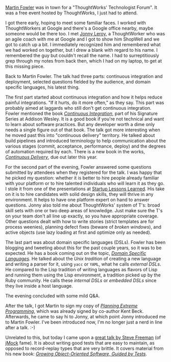 [Martin Fowler](MartinFowler.html) was in town for a "ThoughtWorks'
Technologist Forum".  It was a free event hosted by ThoughtWorks, I just had to
attend.

I got there early, hoping to meet some familiar faces.  I worked with
ThoughtWorkers at Google and there's a Google office nearby, maybe someone
would be there too.  I met [Jonny Leroy](http://www.digitaldimsum.co.uk/),
a ThoughtWorker who was an agile coach with me at Google and I got to show him
ShopWell and we got to catch up a bit.  I immediately recognized him and
remembered what we had worked on together, but I drew a blank with regard to
his name.  I remembered the guy but couldn't recall the name.  I had to
surreptitiously grep through my notes from back then, which I had on my laptop,
to get at this missing piece.

Back to Martin Fowler.  The talk had three parts: continuous integration and
deployment, selected questions fielded by the audience, and domain specific
languages, his latest thing.

The first part started about continuous integration and how it helps reduce
painful integrations.  "If it hurts, do it more often," as they say.  This
part was probably aimed at laggards who still don't get continuous integration.
Fowler mentioned the book
[_Continuous Integration_](Books.html#Continuous_Integration), part of his
Signature Series at Addison Wesley.  It is a good book if you're not
technical and want to learn about software practices.  But any developer worth a
dime only needs a single figure out of that book.  The talk got more interesting when
he moved past this into "continuous delivery" territory.  He talked about build
pipelines and introduced terminology to help communication about the various
stages (commit, acceptance, performance, deploy) and the degrees of automation
required by each.  There is a new book in the works,
[_Continuous Delivery_](http://amzn.com/0321601912),
due out later this year.

For the second part of the evening, Fowler answered some questions
submitted by attendees when they registered for the talk.  I was happy that he
picked my question: whether it is better to hire people already familiar
with your platform or to hire talented individuals who will learn it as they
go.  I stole it from one of the presentations at
[Startup Lessons Learned](http://sllconf.com).  His take on it is to hire
candidates with solid design skills, they will thrive in any environment.  It
helps to have one platform expert on hand to answer questions.  Jonny also
told me about ThoughtWorks' system of T's: broad skill sets with one or two deep
areas of knowledge.  Just make sure the T's on your team don't all line up
exactly, so you have appropriate coverage.  Other questions dealt with how to
write stories (strict templates are for process weenies), planning defect fixes
(beware of _broken windows_), and active objects (use lazy loading at first and
optimize only as needed).

The last part was about domain specific languages (DSLs).  Fowler has been
blogging and tweeting about this for the past couple years, so it was to be expected.
He has a book coming out on the topic,
[_Domain Specific Languages_](http://amzn.com/0321712943).
He talked about the _Unix tradition_ of creating a new language and writing a
parser for it, using `yacc` or `YAML`, what he calls _external DSLs_.  He
compared to the Lisp tradition of writing languages as flavors of Lisp and
running them using the Lisp environment, a tradition picked up by
the Ruby community.  He calls these _internal DSLs_ or _embedded DSLs_ since
they live inside a host language.

The evening concluded with some mild Q&amp;A.

After the talk, I got Martin to sign my copy of
[_Planning Extreme Programming_](Books.html#Planning_Extreme_Programming),
which was already signed by co-author Kent Beck.  Afterwards, he came to say hi
to Jonny, at which point Jonny introduced me to Martin Fowler.  I've been
introduced now, I'm no longer just a nerd in line after a talk.  :-)

Unrelated to this, but today I came upon a
[great talk by Steve Freeman](http://www.infoq.com/presentations/Sustainable-Test-Driven-Development)
(of [jMock](http://jmock.org/) fame).  It is about writing good tests that are
easy to maintain, as opposed to record-replay types that are very brittle.  It
covers material from his new book:
[_Growing Object-Oriented Software, Guided by Tests_](Books.html#Growing_Object_Oriented_Software).
